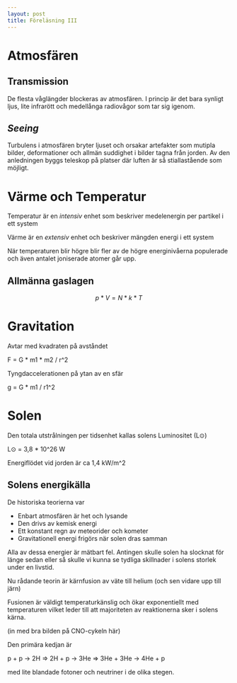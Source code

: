 ```yaml
---
layout: post
title: Föreläsning III
---
```


# Atmosfären

## Transmission

De flesta våglängder blockeras av atmosfären. I princip är det bara synligt ljus, lite infrarött och medellånga radiovågor som tar sig igenom.

## _Seeing_

Turbulens i atmosfären bryter ljuset och orsakar artefakter som mutipla bilder, deformationer och allmän suddighet i bilder tagna från jorden. Av den anledningen byggs teleskop på platser där luften är så stiallastående som möjligt. 

# Värme och Temperatur

Temperatur är en _intensiv_ enhet som beskriver medelenergin per partikel i ett system

Värme är en _extensiv_ enhet och beskriver mängden energi i ett system

När temperaturen blir högre blir fler av de högre energinivåerna populerade och även antalet joniserade atomer går upp. 

## Allmänna gaslagen

$$ p * V = N * k * T $$

# Gravitation

Avtar med kvadraten på avståndet

F = G * m1 * m2 / r^2

Tyngdaccelerationen på ytan av en sfär

g = G * m1 / r1^2

# Solen

Den totala utstrålningen per tidsenhet kallas solens Luminositet (L⊙) 

L⊙ = 3,8 * 10^26 W

Energiflödet vid jorden är ca 1,4 kW/m^2

## Solens energikälla

De historiska teorierna var 

* Enbart atmosfären är het och lysande
* Den drivs av kemisk energi 
* Ett konstant regn av meteorider och kometer
* Gravitationell energi frigörs när solen dras samman

Alla av dessa energier är mätbart fel. Antingen skulle solen ha slocknat för länge sedan eller så skulle vi kunna se tydliga skillnader i solens storlek under en livstid.

Nu rådande teorin är kärnfusion av väte till helium (och sen vidare upp till järn)

Fusionen är väldigt temperaturkänslig och ökar exponentiellt med temperaturen vilket leder till att majoriteten av reaktionerna sker i solens kärna. 

(in med bra bilden på CNO-cykeln här)

Den primära kedjan är 

p + p -> 2H => 2H + p -> 3He => 3He + 3He -> 4He + p

med lite blandade fotoner och neutriner i de olika stegen.

